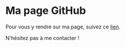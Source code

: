 # Ma page GitHub

Pour vous y rendre sur ma page, suivez ce [lien](https://malmarie.github.io/).

N'hésitez pas à me contacter !
